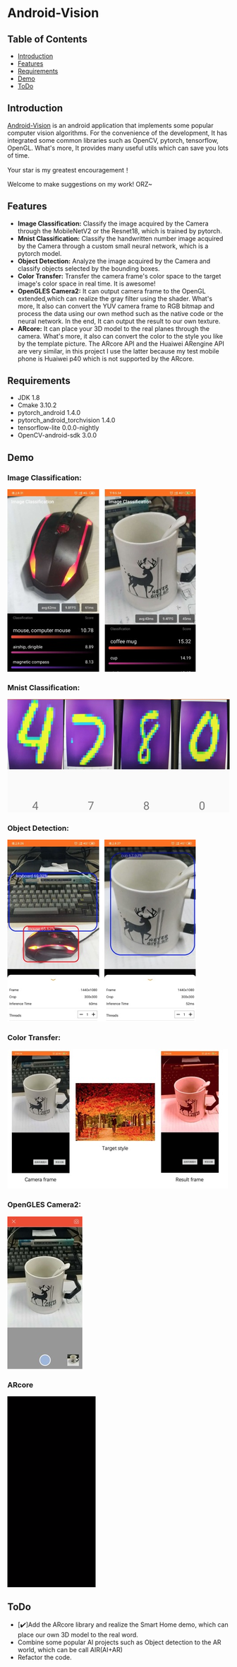 # Android-Vision
## Table of Contents

 * [Introduction](#introduction)
 * [Features](#Features)
 * [Requirements](#Requirements)
 * [Demo](#Demo)
 * [ToDo](#ToDo)

## Introduction
[Android-Vision](https://github.com/zhangliukun/android-vision) is an android application that implements some popular computer vision algorithms. For the convenience of the development, It has integrated some common libraries such as OpenCV, pytorch, tensorflow, OpenGL. What's more, It provides many useful utils which can save you lots of time.

Your star is my greatest encouragement！

Welcome to make suggestions on my work! ORZ~


## Features
- **Image Classification:** Classify the image acquired by the Camera through the MobileNetV2 or the Resnet18, which is trained by pytorch.
- **Mnist Classification:** Classify the handwritten number image acquired by the Camera through a custom small neural network, which is a pytorch model.
- **Object Detection:** Analyze the image acquired by the Camera and classify objects selected by the bounding boxes.
- **Color Transfer:** Transfer the camera frame's color space to the target image's color space in real time. It is awesome!
- **OpenGLES Camera2:** It can output camera frame to the OpenGL extended,which can realize the gray filter using the shader. What's more, It also can convert the YUV camera frame to RGB bitmap and process the data using our own method such as the native code or the neural network. In the end, It can output the result to our own texture.
- **ARcore:** It can place your 3D model to the real planes through the camera. What's more, it also can convert the color to the style you like by the template picture. The ARcore API and the Huaiwei ARengine API are very similar, in this project I use the latter because my test mobile phone is Huaiwei p40 which is not supported by the ARcore.

## Requirements
- JDK 1.8
- Cmake 3.10.2
- pytorch_android 1.4.0
- pytorch_android_torchvision 1.4.0
- tensorflow-lite 0.0.0-nightly
- OpenCV-android-sdk 3.0.0

## Demo
### **Image Classification:**
![images](images/imc1.jpg)

### **Mnist Classification:**
![images](images/mnist1.jpg)

### **Object Detection:**
![images](images/obj1.jpg)

### **Color Transfer:**
![images](images/colort1.jpg)

### **OpenGLES Camera2:**
![images](images/opgl1.jpg)

### **ARcore**
![images](images/arcore.gif)


## ToDo
- [✔️]Add the ARcore library and realize the Smart Home demo, which can place our own 3D model to the real word.
- Combine some popular AI projects such as Object detection to the AR world, which can be call AIR(AI+AR)
- Refactor the code.
